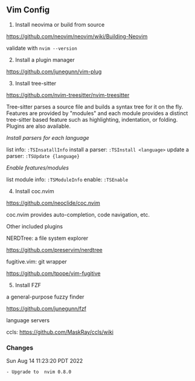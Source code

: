## Vim Config

1. Install neovima or build from source

https://github.com/neovim/neovim/wiki/Building-Neovim

validate with `nvim --version`

2. Install a plugin manager

https://github.com/junegunn/vim-plug

3. Install tree-sitter

https://github.com/nvim-treesitter/nvim-treesitter

Tree-sitter parses a source file and builds a syntax tree for it on the fly.
Features are provided by "modules" and each module provides a distinct
tree-sitter based feature such as highlighting, indentation, or folding. Plugins
are also available.

_Install parsers for each language_

list info: `:TSInsatallInfo`
install a parser: `:TSInstall <language>`
update a parser: `:TSUpdate {language}`

_Enable features/modules_

list module info: `:TSModuleInfo`
enable: `:TSEnable`

4. Install coc.nvim

https://github.com/neoclide/coc.nvim

coc.nvim provides auto-completion, code navigation, etc.

Other included plugins

NERDTree: a file system explorer

https://github.com/preservim/nerdtree

fugitive.vim: git wrapper

https://github.com/tpope/vim-fugitive

5. Install FZF

a general-purpose fuzzy finder

https://github.com/junegunn/fzf

language servers

ccls: https://github.com/MaskRay/ccls/wiki

### Changes

Sun Aug 14 11:23:20 PDT 2022

    - Upgrade to  nvim 0.8.0
